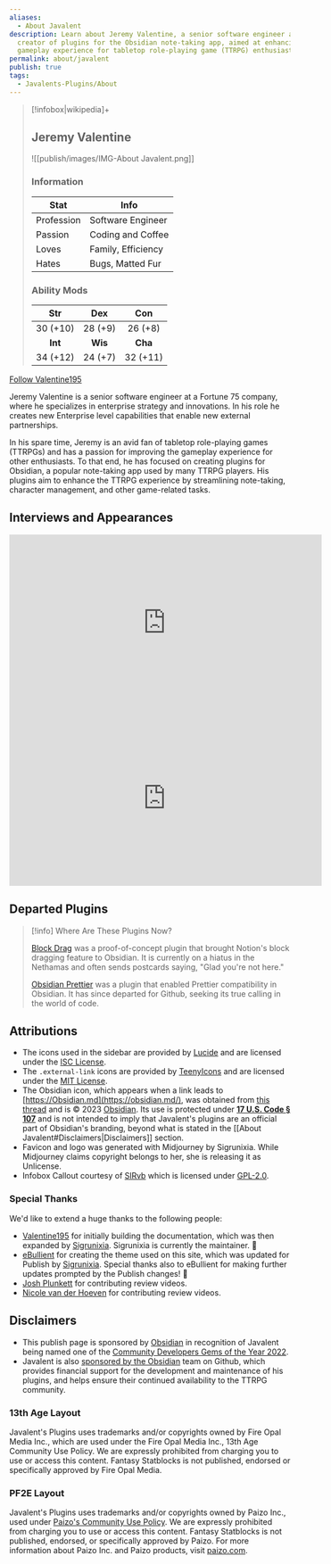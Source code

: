 ```yaml
---
aliases:
  - About Javalent
description: Learn about Jeremy Valentine, a senior software engineer and
  creator of plugins for the Obsidian note-taking app, aimed at enhancing the
  gameplay experience for tabletop role-playing game (TTRPG) enthusiasts.
permalink: about/javalent
publish: true
tags:
  - Javalents-Plugins/About
---
```


> [!infobox|wikipedia]+
> ## Jeremy Valentine
> ![[publish/images/IMG-About Javalent.png]]
> ### Information
> | Stat | Info |
> |---|---|
> | Profession | Software Engineer |
> | Passion | Coding and Coffee |
> | Loves | Family, Efficiency |
> | Hates | Bugs, Matted Fur |
> ### Ability Mods
> | **Str** | **Dex** | **Con** | 
> |:---:|:---:|:---:|
> | 30 (+10) | 28 (+9) | 26 (+8) |
> | **Int** | **Wis** | **Cha** |
> |34 (+12) | 24 (+7) | 32 (+11) |



[Follow Valentine195](https://github.com/valentine195 "Users")

Jeremy Valentine is a senior software engineer at a Fortune 75 company, where he specializes in enterprise strategy and innovations. In his role he creates new Enterprise level capabilities that enable new external partnerships. 

In his spare time, Jeremy is an avid fan of tabletop role-playing games (TTRPGs) and has a passion for improving the gameplay experience for other enthusiasts. To that end, he has focused on creating plugins for Obsidian, a popular note-taking app used by many TTRPG players. His plugins aim to enhance the TTRPG experience by streamlining note-taking, character management, and other game-related tasks.

## Interviews and Appearances

<iframe width="560" height="315" src="https://www.youtube-nocookie.com/embed/2Jm5lZWy-0Y" title="YouTube video player" frameborder="0" allow="accelerometer; autoplay; clipboard-write; encrypted-media; gyroscope; picture-in-picture; web-share" allowfullscreen></iframe>

<iframe width="560" height="315" src="https://www.youtube-nocookie.com/embed/Ovqu_1aW3Sw?start=107" title="YouTube video player" frameborder="0" allow="accelerometer; autoplay; clipboard-write; encrypted-media; gyroscope; picture-in-picture; web-share" allowfullscreen></iframe>

## Departed Plugins

> [!info] Where Are These Plugins Now?
> 
> [Block Drag](https://github.com/valentine195/obsidian-block-drag "Github") was a proof-of-concept plugin that brought Notion's block dragging feature to Obsidian. It is currently on a hiatus in the Nethamas and often sends postcards saying, "Glad you're not here."
> 
> [Obsidian Prettier](https://github.com/valentine195/obsidian-prettier "Github") was a plugin that enabled Prettier compatibility in Obsidian. It has since departed for Github, seeking its true calling in the world of code.

## Attributions

- The icons used in the sidebar are provided by [Lucide](https://lucide.dev/) and are licensed under the [ISC License](https://lucide.dev/license).
- The `.external-link` icons are provided by [TeenyIcons](https://teenyicons.com/) and are licensed under the [MIT License](https://github.com/teenyicons/teenyicons/blob/master/LICENSE "Github").
- The Obsidian icon, which appears when a link leads to [https://Obsidian.md](https://obsidian.md/), was obtained from [this thread](https://forum.obsidian.md/t/is-there-a-svg-icon-of-obsidian/20075/4) and is © 2023 [Obsidian](http://obsidian.md/ "Obsidian"). Its use is protected under **[17 U.S. Code § 107](https://www.copyright.gov/title17/92chap1.html#107)** and is not intended to imply that Javalent's plugins are an official part of Obsidian's branding, beyond what is stated in the [[About Javalent#Disclaimers|Disclaimers]] section.
- Favicon and logo was generated with Midjourney by Sigrunixia. While Midjourney claims copyright belongs to her, she is releasing it as Unlicense. 
- Infobox Callout courtesy of [SlRvb](https://github.com/SlRvb/Obsidian--ITS-Theme "Github") which is licensed under [GPL-2.0](https://github.com/SlRvb/Obsidian--ITS-Theme/blob/main/LICENSE "Github").

### Special Thanks

We'd like to extend a huge thanks to the following people:

-   [Valentine195](https://github.com/valentine195 "Github") for initially building the documentation, which was then expanded by [Sigrunixia](https://github.com/sigrunixia "Github"). Sigrunixia is currently the maintainer. 🐲
-   [eBullient](https://github.com/ebullient/obsidian-theme-ebullientworks "Github") for creating the theme used on this site, which was updated for Publish by [Sigrunixia](https://github.com/sigrunixia "Github"). Special thanks also to eBullient for making further updates prompted by the Publish changes! 💞
-   [Josh Plunkett](https://www.youtube.com/@JoshPlunkett "Youtube") for contributing review videos.
-   [Nicole van der Hoeven](https://www.youtube.com/@nicolevdh "Youtube") for contributing review videos.

## Disclaimers

- This publish page is sponsored by [Obsidian](http://obsidian.md/ "Obsidian") in recognition of Javalent being named one of the [Community Developers Gems of the Year 2022](https://forum.obsidian.md/t/gems-of-the-year-2022-winners/54903 "Github"). 
- Javalent is also [sponsored by the Obsidian](https://github.com/valentine195 "Github") team on Github, which provides financial support for the development and maintenance of his plugins, and helps ensure their continued availability to the TTRPG community.

### 13th Age Layout

Javalent's Plugins uses trademarks and/or copyrights owned by Fire Opal Media Inc., which are used under the Fire Opal Media Inc., 13th Age Community Use Policy. We are expressly prohibited from charging you to use or access this content. Fantasy Statblocks is not published, endorsed or specifically approved by Fire Opal Media.

### PF2E Layout

Javalent's Plugins uses trademarks and/or copyrights owned by Paizo Inc., used under [Paizo's Community Use Policy](http://www.paizo.com/communityuse). We are expressly prohibited from charging you to use or access this content. Fantasy Statblocks is not published, endorsed, or specifically approved by Paizo. For more information about Paizo Inc. and Paizo products, visit [paizo.com](http://www.paizo.com).
